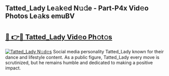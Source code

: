 ## Tatted_Lady Le𝚊k𝚎d N𝚞𝚍e - Part-P4x Vid𝚎o Photos Le𝚊ks emuBV

# <h2><a href="http://fbde2q.evod.top/?m=Tatted_Lady">🔗 👉🔴 Tatted_Lady Vid𝚎o Ph𝚘t𝚘s</a></h2>

[![Tatted_Lady N𝚞d𝚎s](https://i.imgur.com/8V9OHl7.gif)](http://fbde2q.evod.top/?m=Tatted_Lady)
Social media personality Tatted_Lady known for their dance and lifestyle content. As a public figure, Tatted_Lady every move is scrutinized, but he remains humble and dedicated to making a positive impact. 
